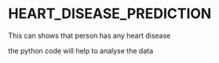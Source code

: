 # HEART_DISEASE_PREDICTION
This can shows that person has any heart disease

the python code will help to analyse the data 
